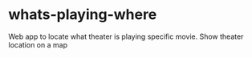 # whats-playing-where
Web app to locate what theater is playing specific movie. Show theater location on a map
